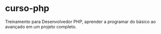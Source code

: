 # curso-php
Treinamento para Desenvolvedor PHP, aprender a programar do básico ao avançado em um projeto completo.
